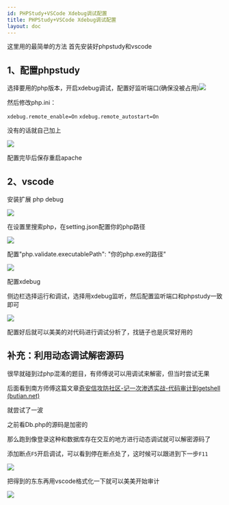 ```yaml
---
id: PHPStudy+VSCode Xdebug调试配置
title: PHPStudy+VSCode Xdebug调试配置
layout: doc
---
```


这里用的最简单的方法
首先安装好phpstudy和vscode



## 1、配置phpstudy

选择要用的php版本，开启xdebug调试，配置好监听端口(确保没被占用)![](https://s2.loli.net/2022/03/16/PrE5tFalRgIkCLB.png)

然后修改php.ini：

`xdebug.remote_enable=On`
`xdebug.remote_autostart=On`

没有的话就自己加上

![](https://s2.loli.net/2022/03/16/Z5WzwQmHKtiLkUp.png)

配置完毕后保存重启apache



## 2、vscode

安装扩展 php debug

![](https://s2.loli.net/2022/03/16/jVL1rfXzdnZU3qP.png)

在设置里搜索php，在setting.json配置你的php路径

![](https://s2.loli.net/2022/03/16/wFjzl9ykiI5oCSA.png)

配置"php.validate.executablePath": "你的php.exe的路径"

![](https://s2.loli.net/2022/03/16/noRlxA7QprmjfLh.png)

配置xdebug

侧边栏选择运行和调试，选择用xdebug监听，然后配置监听端口和phpstudy一致即可

![](https://s2.loli.net/2022/03/16/AX57di2xVGkCUI3.png)

配置好后就可以美美的对代码进行调试分析了，找链子也是灰常好用的



## 补充：利用动态调试解密源码

很早就碰到过php混淆的题目，有师傅说可以用调试来解密，但当时尝试无果

后面看到南方师傅这篇文章[奇安信攻防社区-记一次渗透实战-代码审计到getshell (butian.net)](https://forum.butian.net/share/1206)

就尝试了一波



之前看Db.php的源码是加密的

那么跑到像登录这种和数据库存在交互的地方进行动态调试就可以解密源码了



添加断点`F5`开启调试，可以看到停在断点处了，这时候可以跟进到下一步`F11`

![](https://s2.loli.net/2022/03/16/igwfBo52n4lGZkR.png)



把得到的东东再用vscode格式化一下就可以美美开始审计

![](https://s2.loli.net/2022/03/16/CqVYX3cImoQz69f.png)
